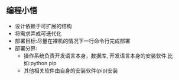## 编程小悟

- 设计依赖于可扩展的结构
- 将需求弄成可迭代化
- 部署目标:尽量在裸机的情况下一行命令行完成部署
- 部署分界: 
    - 操作系统负责开发语言本身，数据库, 开发语言本身的安装软件.比如:python pip
    - 其他相关软件由自身的安装软件(pip)安装